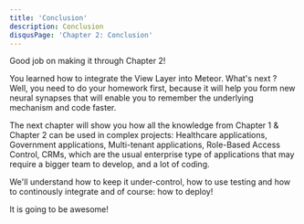 ```yaml
---
title: 'Conclusion'
description: Conclusion
disqusPage: 'Chapter 2: Conclusion'
---
```


Good job on making it through Chapter 2!

You learned how to integrate the View Layer into Meteor. 
What's next ?
Well, you need to do your homework first, because it will help you form
new neural synapses that will enable you to remember the underlying mechanism and code faster.

The next chapter will show you how all the knowledge from Chapter 1 & Chapter 2 can be used in complex projects:
Healthcare applications, Government applications, Multi-tenant applications, Role-Based Access Control, CRMs, 
which are the usual enterprise type of applications that may require a bigger team to develop,
and a lot of coding. 

We'll understand how to keep it under-control, how to use testing and how
to continously integrate and of course: how to deploy!

It is going to be awesome!

